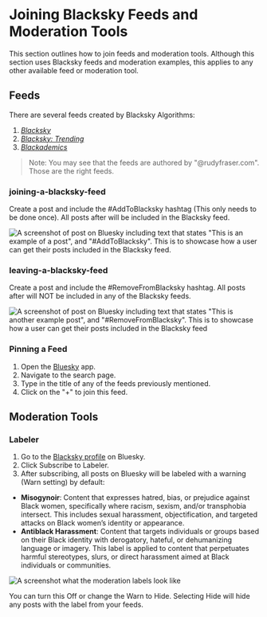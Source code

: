 # Joining Blacksky Feeds and Moderation Tools
This section outlines how to join feeds and moderation tools. Although this section uses Blacksky feeds and moderation examples, this applies to any other available feed or moderation tool.
## Feeds
There are several feeds created by Blacksky Algorithms:
1. *[Blacksky](https://bsky.app/profile/rudyfraser.com/feed/blacksky)*
2. *[Blacksky: Trending](https://bsky.app/profile/rudyfraser.com/feed/blacksky-trend)*
3. *[Blackademics](https://bsky.app/profile/rudyfraser.com/feed/blacksky-edu)*

> Note: You may see that the feeds are authored by "@rudyfraser.com". Those are the right feeds.

### joining-a-blacksky-feed
Create a post and include the #AddToBlacksky hashtag (This only needs to be done once). All posts after will be included in the Blacksky feed.

![A screenshot of post on Bluesky including text that states "This is an example of a post", and "#AddToBlacksky". This is to showcase how a user can get their posts included in the Blacksky feed.](../../static/img/exampleBskyPost.png)

### leaving-a-blacksky-feed
Create a post and include the #RemoveFromBlacksky hashtag. All posts after will NOT be included in any of the Blacksky feeds.

![A screenshot of post on Bluesky including text that states "This is another example post", and "#RemoveFromBlacksky". This is to showcase how a user can get their posts included in the Blacksky feed](../../static/img/exampleBskyPostTwo.png)

### Pinning a Feed
1. Open the [Bluesky](https://bsky.app) app.
2. Navigate to the search page.
3. Type in the title of any of the feeds previously mentioned.
4. Click on the "+" to join this feed.

## Moderation Tools

### Labeler
1. Go to the [Blacksky profile](https://bsky.app/profile/blacksky.app) on Bluesky.
2. Click Subscribe to Labeler.
3. After subscribing, all posts on Bluesky will be labeled with a warning (Warn setting) by default:
- **Misogynoir**: Content that expresses hatred, bias, or prejudice against Black women, specifically where racism, sexism, and/or transphobia intersect. This includes sexual harassment, objectification, and targeted attacks on Black women’s identity or appearance.
- **Antiblack Harassment**: Content that targets individuals or groups based on their Black identity with derogatory, hateful, or dehumanizing language or imagery. This label is applied to content that perpetuates harmful stereotypes, slurs, or direct harassment aimed at Black individuals or communities.

![A screenshot what the moderation labels look like](../../static/img/exampleBskyPostSix.png)

You can turn this Off or change the Warn to Hide. Selecting Hide will hide any posts with the label from your feeds.
